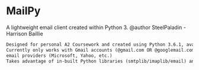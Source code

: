 # MailPy
A lightweight email client created within Python 3.
@author SteelPaladin - Harrison Baillie

~~~~~~~~~~~~~~~~~~~~~~~~~~~~~~~~~~~~~~~~~~ V.0.8 ~~~~~~~~~~~~~~~~~~~~~~~~~~~~~~~~~~~~~~~~~
Designed for personal A2 Coursework and created using Python 3.6.1, available to all to use.
Currently only works with Gmail accounts (@gmail.com OR @googlemail.com). Working on implementing other
email providers (Microsoft, Yahoo, etc.) 
Takes advantage of in-built Python libraries (smtplib/imaplib/email) and uses Tkinter for the GUI interface.
~~~~~~~~~~~~~~~~~~~~~~~~~~~~~~~~~~~~~~~~~~~~~~~~~~~~~~~~~~~~~~~~~~~~~~~~~~~~~~~~~~~~~~~~~~
